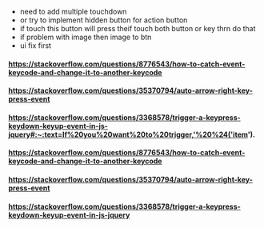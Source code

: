 - need to add multiple touchdown
- or try to implement hidden button for action button
- if touch this button will press theif touch both button or key thrn do that
- if problem with image then image to btn
- ui fix first

#### https://stackoverflow.com/questions/8776543/how-to-catch-event-keycode-and-change-it-to-another-keycode

#### https://stackoverflow.com/questions/35370794/auto-arrow-right-key-press-event

#### https://stackoverflow.com/questions/3368578/trigger-a-keypress-keydown-keyup-event-in-js-jquery#:~:text=If%20you%20want%20to%20trigger,'%20%24('item').

#### https://stackoverflow.com/questions/8776543/how-to-catch-event-keycode-and-change-it-to-another-keycode

#### https://stackoverflow.com/questions/35370794/auto-arrow-right-key-press-event

#### https://stackoverflow.com/questions/3368578/trigger-a-keypress-keydown-keyup-event-in-js-jquery
